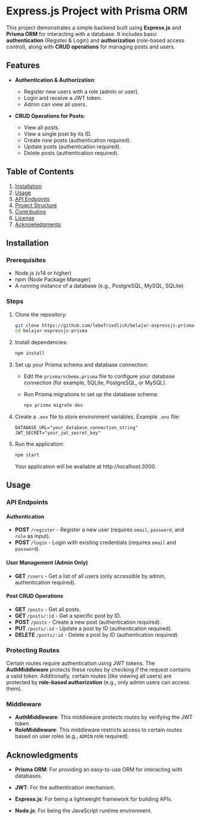 # Express.js Project with Prisma ORM

This project demonstrates a simple backend built using **Express.js** and **Prisma ORM** for interacting with a database. It includes basic **authentication** (Register & Login) and **authorization** (role-based access control), along with **CRUD operations** for managing posts and users.

## Features

- **Authentication & Authorization**:
  - Register new users with a role (admin or user).
  - Login and receive a JWT token.
  - Admin can view all users.
  
- **CRUD Operations for Posts**:
  - View all posts.
  - View a single post by its ID.
  - Create new posts (authentication required).
  - Update posts (authentication required).
  - Delete posts (authentication required).

## Table of Contents

1. [Installation](#installation)
2. [Usage](#usage)
3. [API Endpoints](#api-endpoints)
4. [Project Structure](#project-structure)
5. [Contributing](#contributing)
6. [License](#license)
7. [Acknowledgments](#acknowledgments)

## Installation

### Prerequisites

- Node.js (v14 or higher)
- npm (Node Package Manager)
- A running instance of a database (e.g., PostgreSQL, MySQL, SQLite)

### Steps

1. Clone the repository:
   ```bash
   git clone https://github.com/lebefriedlich/belajar-expressjs-prisma.git
   cd belajar-expressjs-prisma
   ```
   
2. Install dependencies:
   ```bash
   npm install
   ```

3. Set up your Prisma schema and database connection:

   - Edit the `prisma/schema.prisma` file to configure your database connection (for example, SQLite, PostgreSQL, or MySQL).
   - Run Prisma migrations to set up the database schema:

     ```bash
     npx prisma migrate dev
     ```

4. Create a `.env` file to store environment variables. Example `.env` file:

   ```env
   DATABASE_URL="your_database_connection_string"
   JWT_SECRET="your_jwt_secret_key"
   ```

5. Run the application:

   ```bash
   npm start
   ```
   Your application will be available at http://localhost:3000.
   
## Usage

### API Endpoints

#### Authentication

- **POST** `/register` - Register a new user (requires `email`, `password`, and `role` as input).
- **POST** `/login` - Login with existing credentials (requires `email` and `password`).

#### User Management (Admin Only)

- **GET** `/users` - Get a list of all users (only accessible by admin, authentication required).

#### Post CRUD Operations

- **GET** `/posts` - Get all posts.
- **GET** `/posts/:id` - Get a specific post by ID.
- **POST** `/posts` - Create a new post (authentication required).
- **PUT** `/posts/:id` - Update a post by ID (authentication required).
- **DELETE** `/posts/:id` - Delete a post by ID (authentication required).

### Protecting Routes

Certain routes require authentication using JWT tokens. The **AuthMiddleware** protects these routes by checking if the request contains a valid token. Additionally, certain routes (like viewing all users) are protected by **role-based authorization** (e.g., only admin users can access them).

### Middleware

- **AuthMiddleware**: This middleware protects routes by verifying the JWT token.
- **RoleMiddleware**: This middleware restricts access to certain routes based on user roles (e.g., `ADMIN` role required).

## Acknowledgments

- **Prisma ORM**: For providing an easy-to-use ORM for interacting with databases.

- **JWT**: For the authentication mechanism.

- **Express.js**: For being a lightweight framework for building APIs.

- **Node.js**: For being the JavaScript runtime environment.


